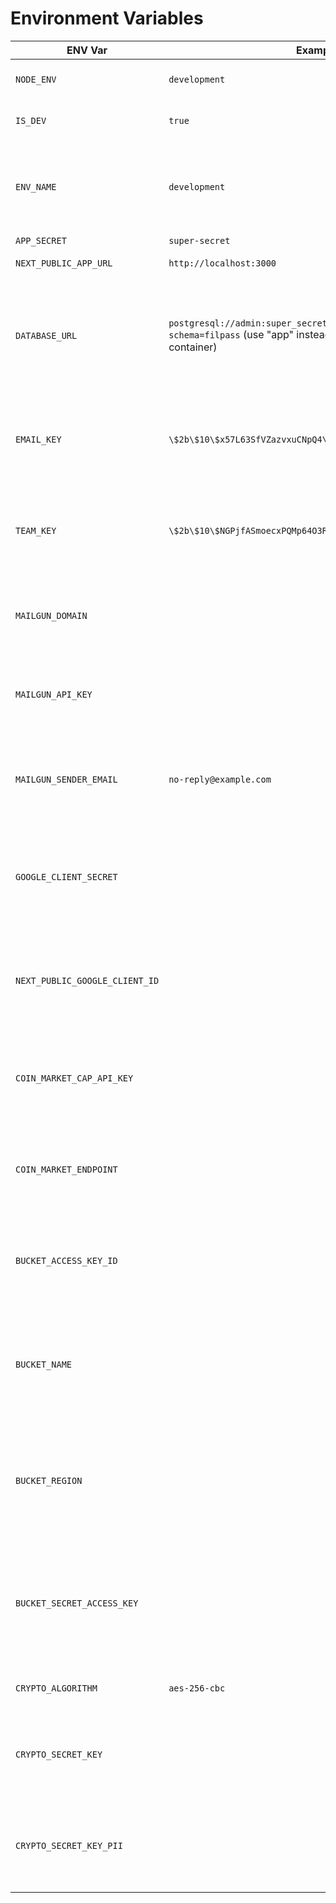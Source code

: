 # Environment Variables

| ENV Var                        | Example                                                                                                                             | Description                                                                                                              | Required |
| ------------------------------ | ----------------------------------------------------------------------------------------------------------------------------------- | ------------------------------------------------------------------------------------------------------------------------ | -------- |
| `NODE_ENV`                     | `development`                                                                                                                       | The actual node environment.                                                                                             | NO       |
| `IS_DEV`                       | `true`                                                                                                                              | Control variable to set dev settings                                                                                     | NO       |
| `ENV_NAME`                     | `development`                                                                                                                       | The environment used to generate the reference for the transfer request.                                                 | NO       |
| `APP_SECRET`                   | `super-secret`                                                                                                                      |                                                                                                                          | YES      |
| `NEXT_PUBLIC_APP_URL`          | `http://localhost:3000`                                                                                                             | The application URL.                                                                                                     | YES      |
| `DATABASE_URL`                 | `postgresql://admin:super_secret_pw@localhost:5432/filpass?schema=filpass` (use "app" instead "localhost" when using a container) | The Emissary database. (Can be get after starting the database container. Remind to add the emissary after the port)     | YES      |
| `EMAIL_KEY`                    | `\$2b\$10\$x57L63SfVZazvxuCNpQ4\.e`                                                                                                 | Salt used for email encryption. (Need to be generated. Bcrypt could be used)                                             | YES      |
| `TEAM_KEY`                     | `\$2b\$10\$NGPjfASmoecxPQMp64O3Ru`                                                                                                  | Salt used for team encryption. (Need to be generated. Bcrypt could be used)                                              | YES      |
| `MAILGUN_DOMAIN`               | ` `                                                                                                                                 | The Mailgun domain if using the default implementation. (Required to send emails)                                        | YES      |
| `MAILGUN_API_KEY`              | ` `                                                                                                                                 | The Mailgun API key if using the default implementation. (Required to send emails)                                       | YES      |
| `MAILGUN_SENDER_EMAIL`         | `no-reply@example.com`                                                                                                              | The Mailgun sender email if using the default implementation. (Required to send emails)                                  | YES      |
| `GOOGLE_CLIENT_SECRET`         | ` `                                                                                                                                 | The Google client secret used to login with Google. (Required if want to enable the Google Login)                        | NO       |
| `NEXT_PUBLIC_GOOGLE_CLIENT_ID` | ` `                                                                                                                                 | The public google client id used to login with Google. (Required if want to enable the Google Login)                     | NO       |
| `COIN_MARKET_CAP_API_KEY`      | ` `                                                                                                                                 | The API Key of market cap. (Required  if want to get the actual value of the token as Admin)                             | NO       |
| `COIN_MARKET_ENDPOINT`         | ` `                                                                                                                                 | The Endpoint of the market cap. (Required  if want to get the actual value of the token as Admin)                        | NO       |
| `BUCKET_ACCESS_KEY_ID`         | ` `                                                                                                                                 | The AWS S3 bucket access key id. (Required to upload files on transfer requests)                                         | YES      |
| `BUCKET_NAME`                  | ` `                                                                                                                                 | The AWS S3 bucket name if using the default implementation. (Required to upload files on transfer requests)              | YES      |
| `BUCKET_REGION`                | ` `                                                                                                                                 | The AWS S3 bucket region if using the default implementation. (Required to upload files on transfer requests)            | YES      |
| `BUCKET_SECRET_ACCESS_KEY`     | ` `                                                                                                                                 | The AWS S3 bucket secret access key if using the default implementation. (Required to upload files on transfer requests) | YES      |
| `CRYPTO_ALGORITHM`             | `aes-256-cbc`                                                                                                                       | The algorithm used to encrypt the data.                                                                                  | YES      |
| `CRYPTO_SECRET_KEY`            | ` `                                                                                                                                 | The secret key used to encrypt the data. (Need to be generated. 256 bit 32 Byte Hex)                                     | YES      |
| `CRYPTO_SECRET_KEY_PII`        | ` `                                                                                                                                 | The secret key used to encrypt the PII data. (Need to be generated256 bit 32 Byte Hex)                                   | YES      |